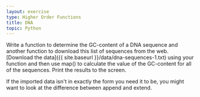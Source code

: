 ```yaml
---
layout: exercise
type: Higher Order Functions
title: DNA
topic: Python
---
```


Write a function to determine the GC-content of a DNA sequence and another
function to download this list of sequences from the web.
[Download the data]({{ site.baseurl }}/data/dna-sequences-1.txt)
using your function and then use map() to calculate the value of the GC-content
for all of the sequences. Print the results to the screen.

If the imported data isn't in exactly the form you need it to be, you
might want to look at the difference between append and extend.
